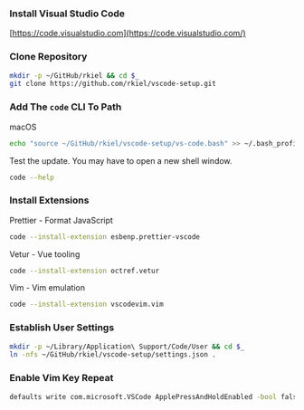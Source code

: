 ### Install Visual Studio Code

[https://code.visualstudio.com](https://code.visualstudio.com/)

### Clone Repository

```bash
mkdir -p ~/GitHub/rkiel && cd $_
git clone https://github.com/rkiel/vscode-setup.git
```

### Add The `code` CLI To Path

macOS

```bash
echo "source ~/GitHub/rkiel/vscode-setup/vs-code.bash" >> ~/.bash_profile
```

Test the update. You may have to open a new shell window.

```bash
code --help
```

### Install Extensions

Prettier - Format JavaScript

```bash
code --install-extension esbenp.prettier-vscode
```

Vetur - Vue tooling

```bash
code --install-extension octref.vetur
```

Vim - Vim emulation

```bash
code --install-extension vscodevim.vim
```

### Establish User Settings

```bash
mkdir -p ~/Library/Application\ Support/Code/User && cd $_
ln -nfs ~/GitHub/rkiel/vscode-setup/settings.json .
```

### Enable Vim Key Repeat

```bash
defaults write com.microsoft.VSCode ApplePressAndHoldEnabled -bool false
```
